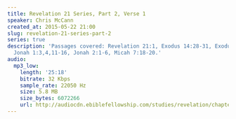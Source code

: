 ```yaml
---
title: Revelation 21 Series, Part 2, Verse 1
speaker: Chris McCann
created_at: 2015-05-22 21:00
slug: revelation-21-series-part-2
series: true
description: 'Passages covered: Revelation 21:1, Exodus 14:28-31, Exodus 15:1-10,
  Jonah 1:3,4,11-16, Jonah 2:1-6, Micah 7:18-20.'
audio:
  mp3_low:
    length: '25:18'
    bitrate: 32 Kbps
    sample_rate: 22050 Hz
    size: 5.8 MB
    size_bytes: 6072266
    url: http://audiocdn.ebiblefellowship.com/studies/revelation/chapter-21/2015.05.22_McCann_-_Revelation_21_Series_Part_2.mp3
---
```

